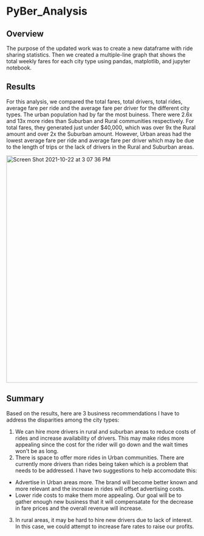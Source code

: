 # PyBer_Analysis

## Overview
The purpose of the updated work was to create a new dataframe with ride sharing statistics. Then we created a multiple-line graph that shows the total weekly fares for each city type using pandas, matplotlib, and jupyter notebook.

## Results
For this analysis, we compared the total fares, total drivers, total rides, average fare per ride and the average fare per driver for the different city types.
The urban population had by far the most buiness. There were 2.6x and 13x more rides than Suburban and Rural communities respectively. For total fares, they generated just under $40,000, which was over 9x the Rural amount and over 2x the Suburban amount. However, Urban areas had the lowest average fare per ride and average fare per driver which may be due to the length of trips or the lack of drivers in the Rural and Suburban areas.

<img width="597" alt="Screen Shot 2021-10-22 at 3 07 36 PM" src="https://user-images.githubusercontent.com/90946252/138516630-4cf3327a-df92-4adc-af95-09a88de5bb7e.png">

## Summary
Based on the results, here are 3 business recommendations I have to address the disparities among the city types:
1. We can hire more drivers in rural and suburban areas to reduce costs of rides and increase availability of drivers. This may make rides more appealing since the cost for the rider will go down and the wait times won't be as long.
2. There is space to offer more rides in Urban communities. There are currently more drivers than rides being taken which is a problem that needs to be addressed. I have two suggestions to help accomodate this:
  - Advertise in Urban areas more. The brand will become better known and more relevant and the increase in rides will offset advertising costs.
  - Lower ride costs to make them more appealing. Our goal will be to gather enough new business that it will compensatate for the decrease in fare prices and the overall revenue will increase.
3. In rural areas, it may be hard to hire new drivers due to lack of interest. In this case, we could attempt to increase fare rates to raise our profits.
